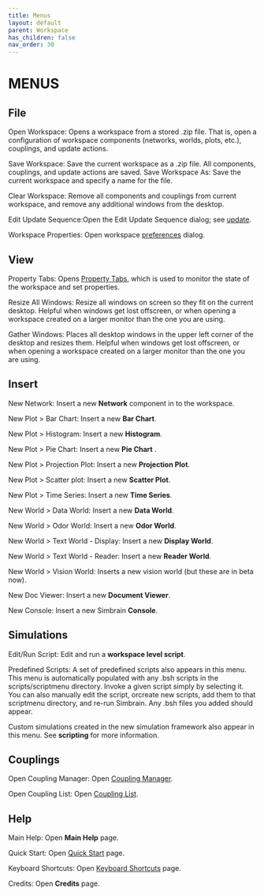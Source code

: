 ```yaml
---
title: Menus
layout: default
parent: Workspace
has_children: false
nav_order: 30
---
```


# MENUS

## File

Open Workspace: Opens a workspace from a stored .zip file. That is, open a configuration of workspace components (networks, worlds, plots, etc.), couplings, and update actions.

Save Workspace: Save the current workspace as a .zip file.  All components, couplings, and update actions are saved.
Save Workspace As: Save the current workspace and specify a name for the file.

Clear Workspace: Remove all components and couplings from current workspace, and remove any additional windows from the desktop.

Edit Update Sequence:Open the Edit Update Sequence dialog; see [update](update.html).

Workspace Properties: Open workspace [preferences](preferences.html) dialog.

## View

Property Tabs: Opens [Property Tabs](propertyTabs.html), which is used to monitor the state of the workspace and set properties.

Resize All Windows: Resize all windows on screen so they fit on the current desktop. Helpful when windows get lost offscreen, or when opening a workspace created on a larger monitor than the one you are using.

Gather Windows: Places all desktop windows in the upper left corner of the desktop and resizes them. Helpful when windows get lost offscreen, or when opening a workspace created on a larger monitor than the one you are using.

## Insert

New Network: Insert a new **Network** component in to the workspace.

New Plot > Bar Chart:  Insert a new **Bar Chart**.

New Plot > Histogram:  Insert a new **Histogram**.

New Plot > Pie Chart:  Insert a new **Pie Chart** .

New Plot > Projection Plot:  Insert a new **Projection Plot**.

New Plot > Scatter plot:  Insert a new **Scatter Plot**.

New Plot > Time Series:  Insert a new **Time Series**.

New World > Data World:  Insert a new **Data World**.

New World > Odor World:  Insert a new **Odor World**.

New World > Text World - Display:  Insert a new **Display World**.

New World > Text World - Reader:  Insert a new **Reader World**.

New World > Vision World:  Inserts a new vision world (but these are in beta now).

New Doc Viewer:  Insert a new **Document Viewer**.

New Console: Insert a new Simbrain **Console**.

## Simulations

Edit/Run Script: Edit and run a **workspace level script**.

Predefined Scripts: A set of predefined scripts also appears in this menu. This menu is automatically populated with any .bsh scripts in the scripts/scriptmenu directory. Invoke a given script simply by selecting it. You can also manually edit the script, orcreate new scripts, add them to that scriptmenu directory, and re-run Simbrain. Any .bsh files you added should appear.

Custom simulations created in the new simulation framework also appear in this menu. See **scripting** for more information.

## Couplings

Open Coupling Manager: Open [Coupling Manager](couplings.html).

Open Coupling List: Open [Coupling List](couplings.html).

## Help

Main Help: Open **Main Help** page.

Quick Start: Open [Quick Start](quickstart.html) page.

Keyboard Shortcuts: Open [Keyboard Shortcuts](quickstart.html) page.

Credits: Open **Credits** page.